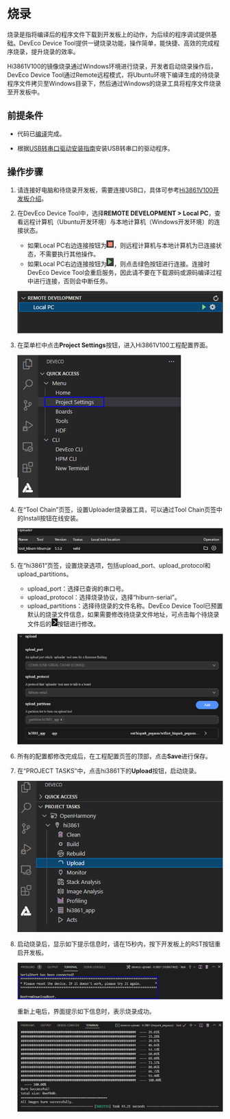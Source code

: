 # 烧录


烧录是指将编译后的程序文件下载到开发板上的动作，为后续的程序调试提供基础。DevEco Device Tool提供一键烧录功能，操作简单，能快捷、高效的完成程序烧录，提升烧录的效率。


Hi3861V100的镜像烧录通过Windows环境进行烧录，开发者启动烧录操作后，DevEco Device Tool通过Remote远程模式，将Ubuntu环境下编译生成的待烧录程序文件拷贝至Windows目录下，然后通过Windows的烧录工具将程序文件烧录至开发板中。


## 前提条件

- 代码已[编译](quickstart-ide-3861-build.md)完成。

- 根据[USB转串口驱动安装指南](https://device.harmonyos.com/cn/docs/documentation/guide/hi3861-drivers-0000001058153433)安装USB转串口的驱动程序。


## 操作步骤

1. 请连接好电脑和待烧录开发板，需要连接USB口，具体可参考[Hi3861V100开发板介绍](quickstart-appendix-hi3861.md)。

2. 在DevEco Device Tool中，选择**REMOTE DEVELOPMENT &gt; Local PC**，查看远程计算机（Ubuntu开发环境）与本地计算机（Windows开发环境）的连接状态。
   - 如果Local PC右边连接按钮为![zh-cn_image_0000001326512673](figures/zh-cn_image_0000001326512673.png)，则远程计算机与本地计算机为已连接状态，不需要执行其他操作。
   - 如果Local PC右边连接按钮为![zh-cn_image_0000001275432904](figures/zh-cn_image_0000001275432904.png)，则点击绿色按钮进行连接。连接时DevEco Device Tool会重启服务，因此请不要在下载源码或源码编译过程中进行连接，否则会中断任务。

   ![zh-cn_image_0000001285658392](figures/zh-cn_image_0000001285658392.png)

3. 在菜单栏中点击**Project Settings**按钮，进入Hi3861V100工程配置界面。

   ![zh-cn_image_0000001333802045](figures/zh-cn_image_0000001333802045.png)

4. 在“Tool Chain”页签，设置Uploader烧录器工具，可以通过Tool Chain页签中的Install按钮在线安装。

   ![Phoenix-upload](figures/Phoenix-upload.png)

5. 在“hi3861”页签，设置烧录选项，包括upload_port、upload_protocol和upload_partitions。
   - upload_port：选择已查询的串口号。
   - upload_protocol：选择烧录协议，选择“hiburn-serial”。
   - upload_partitions：选择待烧录的文件名称。DevEco Device Tool已预置默认的烧录文件信息，如果需要修改待烧录文件地址，可点击每个待烧录文件后的![zh-cn_image_0000001333642545](figures/zh-cn_image_0000001333642545.png)按钮进行修改。

   ![zh-cn_image_0000001345770181](figures/zh-cn_image_0000001345770181.png)

6. 所有的配置都修改完成后，在工程配置页签的顶部，点击**Save**进行保存。

7. 在“PROJECT TASKS”中，点击hi3861下的**Upload**按钮，启动烧录。

   ![zh-cn_image_0000001333322693](figures/zh-cn_image_0000001333322693.png)

8. 启动烧录后，显示如下提示信息时，请在15秒内，按下开发板上的RST按钮重启开发板。

   ![hi3861-upload-restart](figures/hi3861-upload-restart.png)

   重新上电后，界面提示如下信息时，表示烧录成功。

   ![zh-cn_image_0000001281002722](figures/zh-cn_image_0000001281002722.png)
